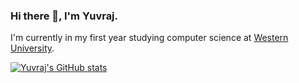 ### Hi there 👋, I'm Yuvraj. 

I'm currently in my first year studying computer science at [Western University](https://www.uwo.ca).

[![Yuvraj's GitHub stats](https://github-readme-stats.vercel.app/api?username=yuvrajvirdi&theme=radical)](https://github.com/anuraghazra/github-readme-stats)




<!--
**yuvrajvirdi/yuvrajvirdi** is a ✨ _special_ ✨ repository because its `README.md` (this file) appears on your GitHub profile.

Here are some ideas to get you started:

- 🔭 I’m currently working on ...
- 🌱 I’m currently learning ...
- 👯 I’m looking to collaborate on ...
- 🤔 I’m looking for help with ...
- 💬 Ask me about ...
- 📫 How to reach me: ...
- 😄 Pronouns: ...
- ⚡ Fun fact: ...
-->
